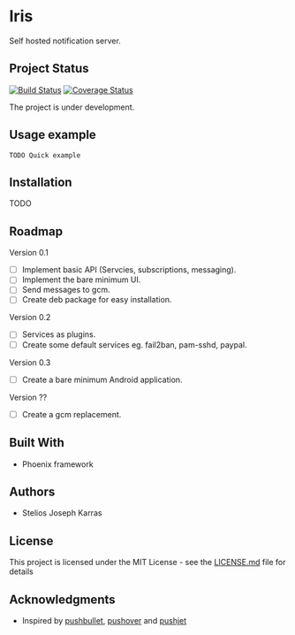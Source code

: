 # Iris

Self hosted notification server.

## Project Status

[![Build Status](https://api.travis-ci.org/JosKar/iris_server.svg?branch=master)](https://api.travis-ci.org/JosKar/iris_server)
[![Coverage Status](https://coveralls.io/repos/github/JosKar/iris_server/badge.svg?branch=master)](https://coveralls.io/github/JosKar/iris_server?branch=master)


The project is under development.

## Usage example

```
TODO Quick example
```

## Installation

TODO

## Roadmap

Version 0.1
- [ ] Implement basic API (Servcies, subscriptions, messaging).
- [ ] Implement the bare minimum UI.
- [ ] Send messages to gcm.
- [ ] Create deb package for easy installation.

Version 0.2
- [ ] Services as plugins.
- [ ] Create some default services eg. fail2ban, pam-sshd, paypal.

Version 0.3
- [ ] Create a bare minimum Android application.

Version ??
- [ ] Create a gcm replacement.

## Built With

* Phoenix framework

## Authors

* Stelios Joseph Karras

## License

This project is licensed under the MIT License - see the [LICENSE.md](LICENSE) file for details

## Acknowledgments

* Inspired by [pushbullet](pushbullet.com), [pushover](pushover.net) and [pushjet](pushjet.io)
